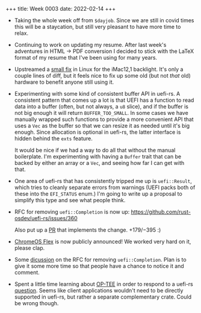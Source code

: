 +++
title: Week 0003
date: 2022-02-14
+++

* Taking the whole week off from `$dayjob`. Since we are still in covid
  times this will be a staycation, but still very pleasant to have more
  time to relax.
  
* Continuing to work on updating my resume. After last week's adventures
  in HTML → PDF conversion I decided to stick with the LaTeX format of
  my resume that I've been using for many years.

* Upstreamed a [small
  fix](https://gitlab.freedesktop.org/agd5f/linux/-/commit/47e37b572afbf65be138a1bc07441b32df407bf3)
  in Linux for the iMac12,1 backlight. It's only a couple lines of diff,
  but it feels nice to fix up some old (but not *that* old) hardware to
  benefit anyone still using it.

* Experimenting with some kind of consistent buffer API in uefi-rs. A
  consistent pattern that comes up a lot is that UEFI has a function to
  read data into a buffer (often, but not always, a `u8` slice), and if
  the buffer is not big enough it will return `BUFFER_TOO_SMALL`. In
  some cases we have manually wrapped such functions to provide a more
  convenient API that uses a `Vec` as the buffer so that we can resize
  it as needed until it's big enough. Since allocation is optional in
  uefi-rs, the latter interface is hidden behind the `exts` feature.

  It would be nice if we had a way to do all that without the manual
  boilerplate. I'm experimenting with having a `Buffer` trait that can
  be backed by either an array or a `Vec`, and seeing how far I can get
  with that.

* One area of uefi-rs that has consistently tripped me up is
  `uefi::Result`, which tries to cleanly separate errors from warnings
  (UEFI packs both of these into the `EFI_STATUS` enum.) I'm going to
  write up a proposal to simplify this type and see what people think.

* RFC for removing `uefi::Completion` is now up:
  <https://github.com/rust-osdev/uefi-rs/issues/360>
  
  Also put up a [PR](https://github.com/rust-osdev/uefi-rs/pull/361)
  that implements the change. +179/−395 :)

* [ChromeOS
  Flex](https://arstechnica.com/gadgets/2022/02/google-turns-old-macs-pcs-into-chromebooks-with-chrome-os-flex)
  is now publicly announced! We worked very hard on it, please clap.
  
* Some
  [dicussion](https://github.com/rust-osdev/uefi-rs/issues/360#issuecomment-1043518980)
  on the RFC for removing `uefi::Completion`. Plan is to give it some
  more time so that people have a chance to notice it and comment.

* Spent a little time learning about [OP-TEE](https://www.op-tee.org/)
  in order to respond to a uefi-rs
  [question](https://github.com/rust-osdev/uefi-rs/issues/362#issuecomment-1044788622). Seems
  like client applications wouldn't need to be directly supported in
  uefi-rs, but rather a separate complementary crate. Could be wrong though.
